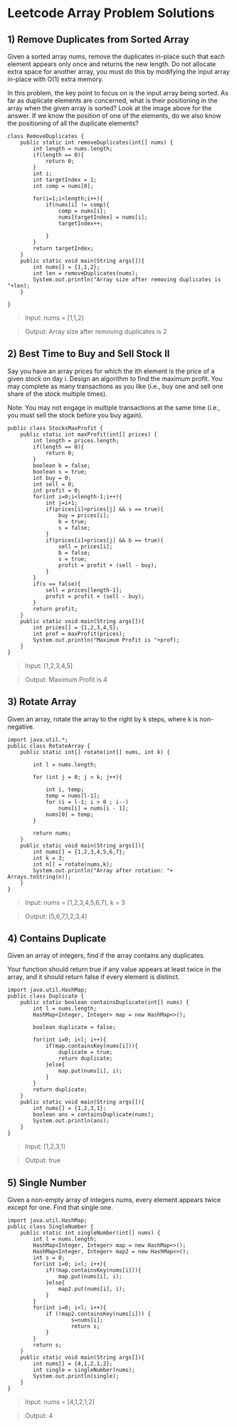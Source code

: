 # Leetcode Array Problem Solutions
## 1)	Remove Duplicates from Sorted Array

Given a sorted array nums, remove the duplicates in-place such that each element appears only once and returns the new length.
Do not allocate extra space for another array, you must do this by modifying the input array in-place with O(1) extra memory.

In this problem, the key point to focus on is the input array being sorted. As far as duplicate elements are concerned, what is their positioning in the array when the given array is sorted? Look at the image above for the answer. If we know the position of one of the elements, do we also know the positioning of all the duplicate elements?
 
```
class RemoveDuplicates {
    public static int removeDuplicates(int[] nums) {
        int length = nums.length;
        if(length == 0){
            return 0;
        }
        int i;
        int targetIndex = 1;
        int comp = nums[0];
        
        for(i=1;i<length;i++){
            if(nums[i] != comp){
                comp = nums[i];
                nums[targetIndex] = nums[i];
                targetIndex++;
                
            }
        }
        return targetIndex;
    }
    public static void main(String args[]){
        int nums[] = {1,1,2};
        int len = removeDuplicates(nums);
        System.out.println("Array size after removing duplicates is "+len);
    }

}
```

> Input: nums = [1,1,2]

> Output: Array size after removing duplicates is 2


## 2)	Best Time to Buy and Sell Stock II

Say you have an array prices for which the ith element is the price of a given stock on day i.
Design an algorithm to find the maximum profit. You may complete as many transactions as you like (i.e., buy one and sell one share of the stock multiple times).

Note: You may not engage in multiple transactions at the same time (i.e., you must sell the stock before you buy again).

```
public class StocksMaxProfit {
    public static int maxProfit(int[] prices) {
        int length = prices.length;
        if(length == 0){
            return 0;
        }
        boolean b = false;
        boolean s = true;
        int buy = 0;
        int sell = 0;
        int profit = 0;
        for(int i=0;i<length-1;i++){
            int j=i+1;
            if(prices[i]<prices[j] && s == true){
                buy = prices[i];
                b = true;
                s = false;
            }
            if(prices[i]>prices[j] && b == true){
                sell = prices[i];
                b = false;
                s = true;
                profit = profit + (sell - buy);
            }       
        }
        if(s == false){
            sell = prices[length-1];
            profit = profit + (sell - buy);
        }
        return profit;
    }
    public static void main(String args[]){
        int prices[] = {1,2,3,4,5};
        int prof = maxProfit(prices);
        System.out.println("Maximum Profit is "+prof);
    }
}
```

> Input: [1,2,3,4,5]

> Output: Maximum Profit is 4

## 3)	Rotate Array

Given an array, rotate the array to the right by k steps, where k is non-negative.

```
import java.util.*; 
public class RotateArray {
    public static int[] rotate(int[] nums, int k) {
       
        int l = nums.length;
        
        for (int j = 0; j < k; j++){
            
            int i, temp; 
            temp = nums[l-1]; 
            for (i = l-1; i > 0 ; i--) 
                nums[i] = nums[i - 1]; 
            nums[0] = temp;
        }
        
        return nums;
    }
    public static void main(String args[]){
        int nums[] = {1,2,3,4,5,6,7};
        int k = 3;
        int n[] = rotate(nums,k);
        System.out.println("Array after rotation: "+ Arrays.toString(n));
    }
}
```

> Input: nums = [1,2,3,4,5,6,7], k = 3

> Output: [5,6,7,1,2,3,4]

## 4)	Contains Duplicate

Given an array of integers, find if the array contains any duplicates.

Your function should return true if any value appears at least twice in the array, and it should return false if every element is distinct.

```
import java.util.HashMap; 
public class Duplicate {
    public static boolean containsDuplicate(int[] nums) {
        int l = nums.length;
        HashMap<Integer, Integer> map = new HashMap<>();
        
        boolean duplicate = false;
        
        for(int i=0; i<l; i++){
            if(map.containsKey(nums[i])){
                duplicate = true;
                return duplicate;
            }else{
                map.put(nums[i], i);
            }
        }
        return duplicate;      
    }
    public static void main(String args[]){
        int nums[] = {1,2,3,1};
        boolean ans = containsDuplicate(nums);
        System.out.println(ans);
    }
}
```

> Input: [1,2,3,1]

> Output: true

## 5)	Single Number

Given a non-empty array of integers nums, every element appears twice except for one. Find that single one.

```
import java.util.HashMap;
public class SingleNumber {
    public static int singleNumber(int[] nums) {
        int l = nums.length;
        HashMap<Integer, Integer> map = new HashMap<>();
        HashMap<Integer, Integer> map2 = new HashMap<>();
        int s = 0;
        for(int i=0; i<l; i++){
            if(!map.containsKey(nums[i])){
                map.put(nums[i], i);
            }else{
                map2.put(nums[i], i);
            }
        }
        for(int i=0; i<l; i++){
            if (!map2.containsKey(nums[i])) {
                    s=nums[i];
                    return s;
            }
        }
        return s;
    }
    public static void main(String args[]){
        int nums[] = {4,1,2,1,2};
        int single = singleNumber(nums);
        System.out.println(single);
    }
}
```

> Input: nums = [4,1,2,1,2]

> Output: 4



